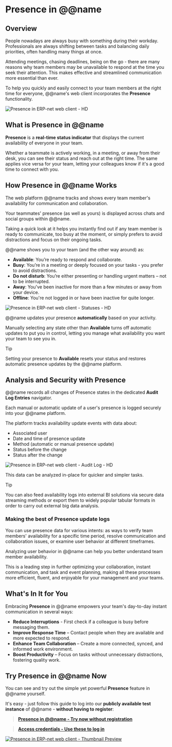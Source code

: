 # Presence in @@name

## Overview

People nowadays are always busy with something during their workday. 
Professionals are always shifting between tasks and balancing daily priorities, often handling many things at once.  

Attending meetings, chasing deadlines, being on the go - there are many reasons why team members may be unavailable to respond at the time you seek their attention. 
This makes effective and streamlined communication more essential than ever.  

To help you quickly and easily connect to your team members at the right time for everyone, @@name's web client incorporates the **Presence** functionality.  

![Presence in ERP-net web client - HD](https://github.com/user-attachments/assets/94c5c904-b895-4b86-898a-677e0d3d4e6e)

## What is Presence in @@name

**Presence** is a **real-time status indicator** that displays the current availability of everyone in your team.  

Whether a teammate is actively working, in a meeting, or away from their desk, you can see their status and reach out at the right time. 
The same applies vice versa for your team, letting your colleagues know if it's a good time to connect with you.  

## How Presence in @@name Works

The web platform @@name tracks and shows every team member's availability for communication and collaboration.  

Your teammates' presence (as well as yours) is displayed across chats and social groups within @@name.  

Taking a quick look at it helps you instantly find out if any team member is ready to communicate, too busy at the moment, or simply prefers to avoid distractions and focus on their ongoing tasks.  

@@name shows you to your team (and the other way around) as:  

- **Available**: You’re ready to respond and collaborate.  
- **Busy**: You’re in a meeting or deeply focused on your tasks - you prefer to avoid distractions.  
- **Do not disturb**: You’re either presenting or handling urgent matters – not to be interrupted.  
- **Away**: You've been inactive for more than a few minutes or away from your device.  
- **Offline**: You're not logged in or have been inactive for quite longer.  

![Presence in ERP-net web client - Statuses - HD](https://github.com/user-attachments/assets/b5a0359b-fc2f-4146-af78-5bdea55d19ff)

@@name updates your presence **automatically** based on your activity.  

Manually selecting any state other than **Available** turns off automatic updates to put you in control, letting you manage what availability you want your team to see you in.

> [!Tip]  
> Setting your presence to **Available** resets your status and restores automatic presence updates by the @@name platform.  

## Analysis and Security with Presence

@@name records all changes of Presence states in the dedicated **Audit Log Entries** navigator.  

Each manual or automatic update of a user's presence is logged securely into your @@name platform.  

The platform tracks availability update events with data about:  

* Associated user
* Date and time of presence update
* Method (automatic or manual presence update)
* Status before the change
* Status after the change

![Presence in ERP-net web client - Audit Log - HD](https://github.com/user-attachments/assets/45246285-54d3-48f8-b0d5-c49ddfc0b7dd)

This data can be analyzed in-place for quicker and simpler tasks.  

> [!Tip]  
> You can also feed availability logs into external BI solutions via secure data streaming methods or export them to widely popular tabular formats in order to carry out external big data analysis.  

### Making the best of Presence update logs

You can use presence data for various intents: as ways to verify team members' availability for a specific time period, resolve communication and collaboration issues, or examine user behavior at different timeframes.  

Analyzing user behavior in @@name can help you better understand team member availability.  

This is a leading step in further optimizing your collaboration, instant communication, and task and event planning, making all these processes more efficient, fluent, and enjoyable for your management and your teams.  

## What's In It for You

Embracing **Presence** in @@name empowers your team's day-to-day instant communication in several ways:

- **Reduce Interruptions** - First check if a colleague is busy before messaging them.  
- **Improve Response Time** – Contact people when they are available and more expected to respond.  
- **Enhance Team Collaboration** – Create a more connected, synced, and informed work environment.  
- **Boost Productivity** – Focus on tasks without unnecessary distractions, fostering quality work.  

## Try Presence in @@name Now

You can see and try out the simple yet powerful **Presence** feature in @@name yourself.  

It's easy - just follow this guide to log into our **publicly available test instance** of @@name - **without having to register**:  

> **[Presence in @@name - Try now without registration](https://testdb.my.erp.net/cl/groups/Communities_Social_Groups(ea899e5e-64d9-48e4-80ce-5d4318b48f12)?section=chatter)**  

> **[Access credentials - Use these to log in](~/information/try-our-system.md)**  

[![Presence in ERP-net web client - Thumbnail Preview](https://github.com/user-attachments/assets/1541d4c0-8278-4e78-b8ef-a75395135335)](https://testdb.my.erp.net/cl/groups/Communities_Social_Groups(ea899e5e-64d9-48e4-80ce-5d4318b48f12)?section=chatter)

